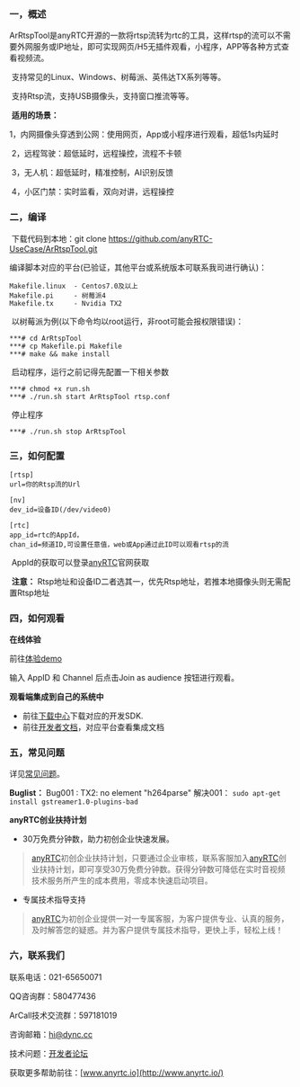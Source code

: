 ### 一，概述

​	ArRtspTool是anyRTC开源的一款将rtsp流转为rtc的工具，这样rtsp的流可以不需要外网服务或IP地址，即可实现网页/H5无插件观看，小程序，APP等各种方式查看视频流。

​	支持常见的Linux、Windows、树莓派、英伟达TX系列等等。

​	支持Rtsp流，支持USB摄像头，支持窗口推流等等。

​	**适用的场景：**

​	1，内网摄像头穿透到公网：使用网页，App或小程序进行观看，超低1s内延时

​	2，远程驾驶：超低延时，远程操控，流程不卡顿

​	3，无人机：超低延时，精准控制，AI识别反馈

​	4，小区门禁：实时监看，双向对讲，远程操控

### 二，编译

​		下载代码到本地：git clone https://github.com/anyRTC-UseCase/ArRtspTool.git

​		编译脚本对应的平台(已验证，其他平台或系统版本可联系我司进行确认)：

```
Makefile.linux  - Centos7.0及以上
Makefile.pi		- 树莓派4
Makefile.tx		- Nvidia TX2
```

​		以树莓派为例(以下命令均以root运行，非root可能会报权限错误)：

```
***# cd ArRtspTool
***# cp Makefile.pi Makefile
***# make && make install
```

​		启动程序，运行之前记得先配置一下相关参数

```
***# chmod +x run.sh
***# ./run.sh start ArRtspTool rtsp.conf 
```

​		停止程序

```
***# ./run.sh stop ArRtspTool
```



### 三，如何配置

```
[rtsp]
url=你的Rtsp流的Url

[nv]
dev_id=设备ID(/dev/video0)

[rtc]
app_id=rtc的AppId，
chan_id=频道ID,可设置任意值，web或App通过此ID可以观看rtsp的流
```

​	AppId的获取可以登录[anyRTC](https://console.anyrtc.io/signin)官网获取

​	**注意：** Rtsp地址和设备ID二者选其一，优先Rtsp地址，若推本地摄像头则无需配置Rtsp地址

### 四，如何观看

**在线体验**

前往[体验demo](https://demos.anyrtc.io/Demo/basicLive/index.html)

输入 AppID 和 Channel 后点击Join as audience 按钮进行观看。

**观看端集成到自己的系统中**

- 前往[下载中心](https://docs.anyrtc.io/download)下载对应的开发SDK.
- 前往[开发者文档](https://docs.anyrtc.io/)，对应平台查看集成文档

### 五，常见问题

详见[常见问题](https://docs.anyrtc.io/platforms/docs/platforms/FAQ/faq)。

**Buglist：**
 Bug001 : TX2: no element "h264parse"
 解决001：
 `sudo apt-get install gstreamer1.0-plugins-bad`

**anyRTC创业扶持计划**

- 30万免费分钟数，助力初创企业快速发展。

> [anyRTC](https://www.anyrtc.io)初创企业扶持计划，只要通过企业审核，联系客服加入[anyRTC](https://www.anyrtc.io)创业扶持计划，即可享受30万免费分钟数。获得分钟数可降低在实时音视频技术服务所产生的成本费用，零成本快速启动项目。

- 专属技术指导支持

> [anyRTC](https://www.anyrtc.io)为初创企业提供一对一专属客服，为客户提供专业、认真的服务，及时解答您的疑惑。并为客户提供专属技术指导，更快上手，轻松上线！

### 六，联系我们

联系电话：021-65650071

QQ咨询群：580477436

ArCall技术交流群：597181019

咨询邮箱：[hi@dync.cc](mailto:hi@dync.cc)

技术问题：[开发者论坛](https://bbs.anyrtc.io/)

获取更多帮助前往：[www.anyrtc.io](http://www.anyrtc.io/)
